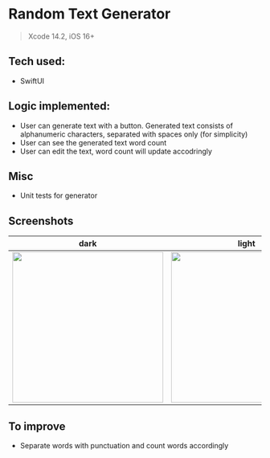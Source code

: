 # Random Text Generator

> Xcode 14.2, iOS 16+

## Tech used: 

- SwiftUI

## Logic implemented:

- User can generate text with a button. Generated text consists of alphanumeric characters, separated with spaces only (for simplicity)
- User can see the generated text word count
- User can edit the text, word count will update accodringly

## Misc

- Unit tests for generator

## Screenshots

| dark | light |
| ---- | ----- |
| <img src="https://user-images.githubusercontent.com/31866271/221417469-67418520-ecc4-43dd-b6bb-5aa1c8b41f3a.png" width="300"> | <img src="https://user-images.githubusercontent.com/31866271/221417612-907e9124-0594-4195-92da-109a99f0c4bc.png" width="300">|


## To improve

- Separate words with punctuation and count words accordingly
